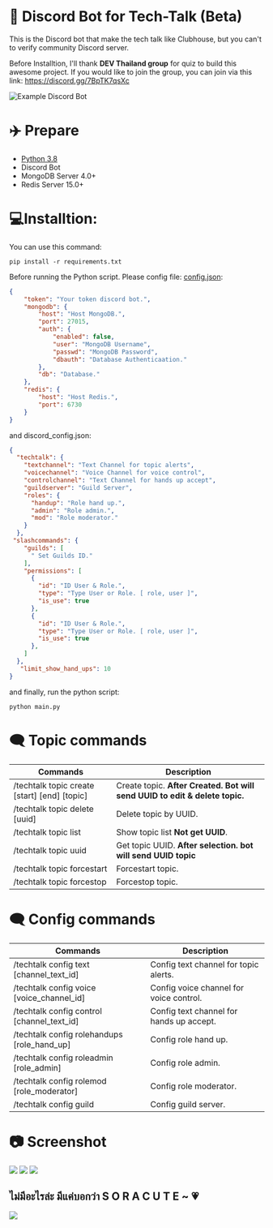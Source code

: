 # 🤚 Discord Bot for Tech-Talk (Beta)
This is the Discord bot that make the tech talk like Clubhouse, but you can't to verify community Discord server.

Before Installtion, I'll thank **DEV Thailand group** for quiz to build this awesome project.
If you would like to join the group, you can join via this link: https://discord.gg/7BpTK7qsXc

![Example Discord Bot](https://media.discordapp.net/attachments/745354899994312704/865654567667630110/unknown.png)

# ✈️ Prepare
- [Python 3.8](https://www.python.org/downloads/)
- Discord Bot 
- MongoDB Server 4.0+
- Redis Server 15.0+

# 💻Installtion:
You can use this command:

    pip install -r requirements.txt

Before running the Python script. Please config file: [config.json](config.json):
```json
{
    "token": "Your token discord bot.",
    "mongodb": { 
        "host": "Host MongoDB.",
        "port": 27015,
        "auth": { 
            "enabled": false,
            "user": "MongoDB Username",
            "passwd": "MongoDB Password",
            "dbauth": "Database Authenticaation."
        },
        "db": "Database."
    },
    "redis": {
        "host": "Host Redis.",
        "port": 6730
    }
}
```

and discord_config.json:
```json
{
  "techtalk": {
    "textchannel": "Text Channel for topic alerts",
    "voicechannel": "Voice Channel for voice control",
    "controlchannel": "Text Channel for hands up accept",
    "guildserver": "Guild Server",
    "roles": {
      "handup": "Role hand up.",
      "admin": "Role admin.",
      "mod": "Role moderator."
    }
  },
 "slashcommands": {
    "guilds": [
      " Set Guilds ID."
    ],
    "permissions": [
      {
        "id": "ID User & Role.", 
        "type": "Type User or Role. [ role, user ]",
        "is_use": true
      },
      {
        "id": "ID User & Role.", 
        "type": "Type User or Role. [ role, user ]",
        "is_use": true
      },
    ]
  },
   "limit_show_hand_ups": 10
}
```

and finally, run the python script:

    python main.py


# 🗨️ Topic commands
| Commands | Description |
| ------ | ------ |
| /techtalk topic create [start] [end] [topic]  | Create topic. **After Created. Bot will send UUID to edit & delete topic.**  |
| /techtalk topic delete [uuid] | Delete topic by UUID. |
| /techtalk topic list | Show topic list **Not get UUID**. |
| /techtalk topic uuid | Get topic UUID. **After selection. bot will send UUID topic** | 
| /techtalk topic forcestart | Forcestart topic. |
| /techtalk topic forcestop | Forcestop topic. |

# 🗨️ Config commands
| Commands | Description |
| ------ | ------ |
| /techtalk config text [channel_text_id] | Config text channel for topic alerts.  |
| /techtalk config voice [voice_channel_id]  | Config voice channel for voice control. |
| /techtalk config control [channel_text_id]  | Config text channel for hands up accept. |
| /techtalk config rolehandups [role_hand_up]  | Config role hand up. | 
| /techtalk config roleadmin [role_admin]  | Config role admin. |
| /techtalk config rolemod [role_moderator]  | Config role moderator. |
| /techtalk config guild  | Config guild server. |

# 📷 Screenshot
![](https://media.discordapp.net/attachments/745354899994312704/865655749412519956/unknown.png?width=1080&height=377)
![](https://media.discordapp.net/attachments/745354899994312704/865655824729899028/unknown.png)
![](https://media.discordapp.net/attachments/745354899994312704/865655084675629116/unknown.png)


## ไม่มีอะไรล่ะ มีแค่บอกว่า **S O R A C U T E ~ 💗**
![](https://media1.tenor.com/images/e9f734ab809113e9dc6383abb1de9373/tenor.gif?itemid=21692129)
